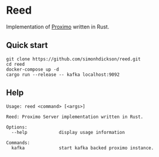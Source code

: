 # Reed

Implementation of [Proximo](https://github.com/uw-labs/proximo) written in Rust.

## Quick start

```
git clone https://github.com/simonhdickson/reed.git
cd reed
docker-compose up -d
cargo run --release -- kafka localhost:9092
```

## Help

```
Usage: reed <command> [<args>]

Reed: Proximo Server implementation written in Rust.

Options:
  --help            display usage information

Commands:
  kafka             start kafka backed proximo instance.
```
